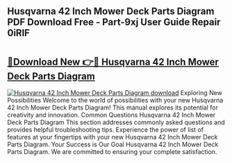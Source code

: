 ## Husqvarna 42 Inch Mower Deck Parts Diagram PDF Download Free - Part-9xj User Guide Repair 0iRlF

# <h2><a href="http://dfhn7i.blite.top/?on=Husqvarna+42+Inch+Mower+Deck+Parts+Diagram">🔗Download New 👉🔴 Husqvarna 42 Inch Mower Deck Parts Diagram</a></h2>

[![Husqvarna 42 Inch Mower Deck Parts Diagram download](https://i.imgur.com/lujVjoI.png)](http://dfhn7i.blite.top/?on=Husqvarna+42+Inch+Mower+Deck+Parts+Diagram)
Exploring New Possibilities Welcome to the world of possibilities with your new Husqvarna 42 Inch Mower Deck Parts Diagram! This manual explores its potential for creativity and innovation. Common Questions Husqvarna 42 Inch Mower Deck Parts Diagram This section addresses commonly asked questions and provides helpful troubleshooting tips. Experience the power of list of features at your fingertips with your new Husqvarna 42 Inch Mower Deck Parts Diagram. Your Success is Our Goal Husqvarna 42 Inch Mower Deck Parts Diagram. We are committed to ensuring your complete satisfaction.
